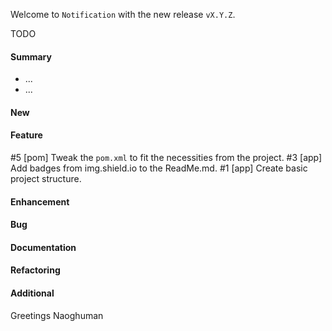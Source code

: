 Welcome to `Notification` with the new release `vX.Y.Z`.

TODO



#### Summary
* ...
* ...



#### New



#### Feature
#5 [pom] Tweak the `pom.xml` to fit the necessities from the project.
#3 [app] Add badges from img.shield.io to the ReadMe.md.
#1 [app] Create basic project structure.



#### Enhancement



#### Bug



#### Documentation



#### Refactoring



#### Additional



Greetings
Naoghuman



[//]: # (Images)



[//]: # (Links)
[JavaFX]:http://docs.oracle.com/javase/8/javase-clienttechnologies.htm
[Maven]:http://maven.apache.org/



[//]: # (Issues which will be integrated in this release)
